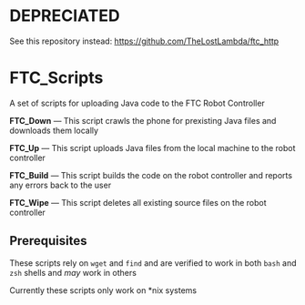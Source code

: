 # DEPRECIATED
See this repository instead: https://github.com/TheLostLambda/ftc_http

# FTC_Scripts
A set of scripts for uploading Java code to the FTC Robot Controller

**FTC_Down** — This script crawls the phone for prexisting Java files and downloads them locally

**FTC_Up** — This script uploads Java files from the local machine to the robot controller

**FTC_Build** — This script builds the code on the robot controller and reports any errors back to the user

**FTC_Wipe** — This script deletes all existing source files on the robot controller

## Prerequisites

These scripts rely on `wget` and `find` and are verified to work in both `bash` and `zsh` shells and *may* work in others

Currently these scripts only work on *nix systems

